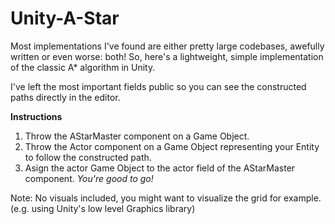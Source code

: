 # Unity-A-Star
Most implementations I've found are either pretty large codebases, awefully written or even worse: both!
So, here's a lightweight, simple implementation of the classic A* algorithm in Unity.

I've left the most important fields public so you can see the constructed paths directly in the editor.

**Instructions**

  1. Throw the AStarMaster component on a Game Object.
  2. Throw the Actor component on a Game Object representing your Entity to follow the constructed path. 
  3. Asign the actor Game Object to the actor field of the AStarMaster component. *You're good to go!*

Note: No visuals included, you might want to visualize the grid for example. (e.g. using Unity's low level Graphics library)
